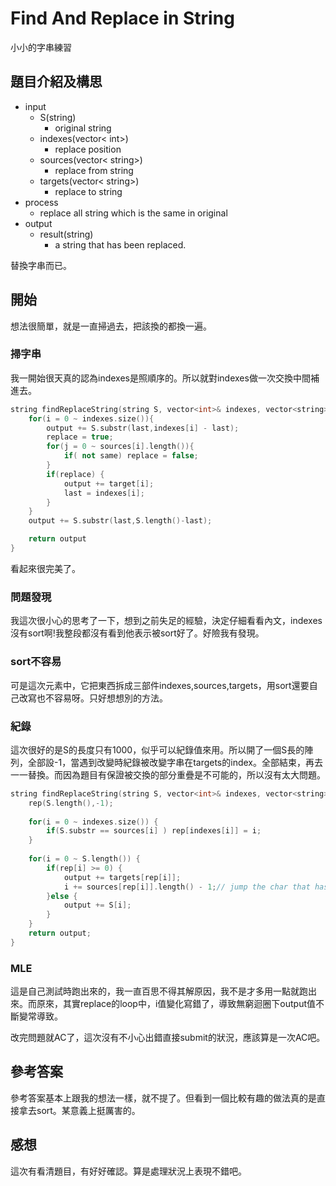 # Find And Replace in String
小小的字串練習

## 題目介紹及構思
- input
  - S(string)
    - original string
  - indexes(vector< int>)
    - replace position
  - sources(vector< string>)
    - replace from string
  - targets(vector< string>)
    - replace to string
- process
  - replace all string which is the same in original
- output
  - result(string)
    - a string that has been replaced.

替換字串而已。

## 開始
想法很簡單，就是一直掃過去，把該換的都換一遍。

### 掃字串
我一開始很天真的認為indexes是照順序的。所以就對indexes做一次交換中間補進去。

```C++ = 
string findReplaceString(string S, vector<int>& indexes, vector<string>& sources, vector<string>& targets) {
    for(i = 0 ~ indexes.size()){
        output += S.substr(last,indexes[i] - last);
        replace = true;
        for(j = 0 ~ sources[i].length()){
            if( not same) replace = false;
        }
        if(replace) {
            output += target[i];
            last = indexes[i];
        }
    }
    output += S.substr(last,S.length()-last);

    return output
}
```
看起來很完美了。

### 問題發現
我這次很小心的思考了一下，想到之前失足的經驗，決定仔細看看內文，indexes沒有sort啊!我整段都沒有看到他表示被sort好了。好險我有發現。

### sort不容易
可是這次元素中，它把東西拆成三部件indexes,sources,targets，用sort還要自己改寫也不容易呀。只好想想別的方法。

### 紀錄
這次很好的是S的長度只有1000，似乎可以紀錄值來用。所以開了一個S長的陣列，全部設-1，當遇到改變時紀錄被改變字串在targets的index。全部結束，再去一一替換。而因為題目有保證被交換的部分重疊是不可能的，所以沒有太大問題。

```C++ = 
string findReplaceString(string S, vector<int>& indexes, vector<string>& sources, vector<string>& targets) {
    rep(S.length(),-1);
        
    for(i = 0 ~ indexes.size()) {
        if(S.substr == sources[i] ) rep[indexes[i]] = i;
    }
        
    for(i = 0 ~ S.length()) {
        if(rep[i] >= 0) {
            output += targets[rep[i]];
            i += sources[rep[i]].length() - 1;// jump the char that has been replace
        }else {
            output += S[i];
        }
    }
    return output;
}
```

### MLE
這是自己測試時跑出來的，我一直百思不得其解原因，我不是才多用一點就跑出來。而原來，其實replace的loop中，i值變化寫錯了，導致無窮迴圈下output值不斷變常導致。

改完問題就AC了，這次沒有不小心出錯直接submit的狀況，應該算是一次AC吧。

## 參考答案
參考答案基本上跟我的想法一樣，就不提了。但看到一個比較有趣的做法真的是直接拿去sort。某意義上挺厲害的。

## 感想
這次有看清題目，有好好確認。算是處理狀況上表現不錯吧。
